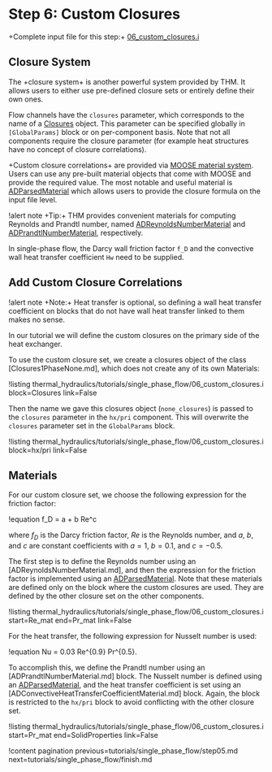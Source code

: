 # Step 6: Custom Closures

+Complete input file for this step:+ [06_custom_closures.i](thermal_hydraulics/tutorials/single_phase_flow/06_custom_closures.i)

## Closure System

The +closure system+ is another powerful system provided by THM.
It allows users to either use pre-defined closure sets or entirely define their own ones.

Flow channels have the `closures` parameter, which corresponds to the name of
a [Closures](syntax/Closures/index.md) object.
This parameter can be specified globally in `[GlobalParams]` block or on per-component basis.
Note that not all components require the closure parameter (for example heat structures have no
concept of closure correlations).

+Custom closure correlations+ are provided via [MOOSE material system](/syntax/Materials/).
Users can use any pre-built material objects that come with MOOSE and provide the required value.
The most notable and useful material is [ADParsedMaterial](ParsedMaterial.md) which allows users to
provide the closure formula on the input file level.

!alert note
+Tip:+ THM provides convenient materials for computing Reynolds and Prandtl number, named
[ADReynoldsNumberMaterial](ADReynoldsNumberMaterial.md) and
[ADPrandtlNumberMaterial](ADPrandtlNumberMaterial.md), respectively.


In single-phase flow, the Darcy wall friction factor `f_D` and the convective wall heat transfer
coefficient `Hw` need to be supplied.


## Add Custom Closure Correlations


!alert note
+Note:+ Heat transfer is optional, so defining a wall heat transfer coefficient on blocks that
do not have wall heat transfer linked to them makes no sense.

In our tutorial we will define the custom closures on the primary side of the heat exchanger.

To use the custom closure set, we create a closures object of the class [Closures1PhaseNone.md],
which does not create any of its own Materials:

!listing thermal_hydraulics/tutorials/single_phase_flow/06_custom_closures.i
         block=Closures
         link=False

Then the name we gave this closures object (`none_closures`) is passed to the `closures` parameter in the `hx/pri` component. This will overwrite the `closures` parameter set in the `GlobalParams` block.


!listing thermal_hydraulics/tutorials/single_phase_flow/06_custom_closures.i
         block=hx/pri
         link=False

## Materials

For our custom closure set, we choose the following expression for the friction factor:

!equation
f_D = a + b Re^c

where $f_D$ is the Darcy friction factor, $Re$ is the Reynolds number, and $a$, $b$, and $c$ are constant coefficients with $a = 1$, $b = 0.1$, and $c = -0.5$.

The first step is to define the Reynolds number using an [ADReynoldsNumberMaterial.md], and then the expression for the friction factor is implemented using an [ADParsedMaterial](ParsedMaterial.md). Note that these materials are defined only on the block where the custom closures are used. They are defined by the other closure set on the other components.

!listing thermal_hydraulics/tutorials/single_phase_flow/06_custom_closures.i
         start=Re_mat
         end=Pr_mat
         link=False

For the heat transfer, the following expression for Nusselt number is used:

!equation
Nu = 0.03 Re^{0.9} Pr^{0.5}.

To accomplish this, we define the Prandtl number using an [ADPrandtlNumberMaterial.md] block. The Nusselt number is defined using an [ADParsedMaterial](ParsedMaterial.md), and the heat transfer coefficient is set using an [ADConvectiveHeatTransferCoefficientMaterial.md] block. Again, the block is restricted to the `hx/pri` block to avoid conflicting with the other closure set.

!listing thermal_hydraulics/tutorials/single_phase_flow/06_custom_closures.i
         start=Pr_mat
         end=SolidProperties
         link=False

!content pagination previous=tutorials/single_phase_flow/step05.md
                    next=tutorials/single_phase_flow/finish.md
